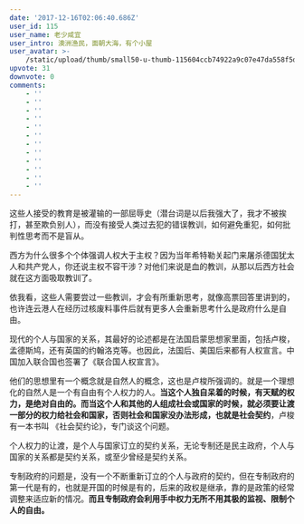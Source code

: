 ```yaml
---
date: '2017-12-16T02:06:40.686Z'
user_id: 115
user_name: 老少咸宜
user_intro: 澳洲渔民，面朝大海，有个小屋
user_avatar: >-
    /static/upload/thumb/small50-u-thumb-115604ccb74922a9c07e47da558f5d27217ee256607.png
upvote: 31
downvote: 0
comments:
    - ''
    - ''
    - ''
    - ''
    - ''
    - ''
    - ''
    - ''
    - ''
    - ''
    - ''
    - ''
---
```


这些人接受的教育是被灌输的一部屈辱史（潜台词是以后我强大了，我才不被挨打，甚至欺负别人），而没有接受人类过去犯的错误教训，如何避免重犯，如何批判性思考而不是盲从。

西方为什么很多个个体强调人权大于主权？因为当年希特勒关起门来屠杀德国犹太人和共产党人，你还说主权不容干涉？对他们来说是血的教训，从那以后西方社会就在这方面吸取教训了。

依我看，这些人需要尝过一些教训，才会有所重新思考，就像高票回答里讲到的，也许连云港人在经历过核废料事件后就有更多人会重新思考什么是政府什么是自由。

  

现代的个人与国家的关系，其最好的论述都是在法国启蒙思想家里面，包括卢梭，孟德斯鸠，还有英国的约翰洛克等。也因此，法国后、美国后来都有人权宣言。中国加入联合国也签署了《联合国人权宣言》。

他们的思想里有一个概念就是自然人的概念，这也是卢梭所强调的。就是一个理想化的自然人是一个有自由有个人权力的人。**当这个人独自呆着的时候，有天赋的权力，是绝对自由的。而当这个人和其他的人组成社会或国家的时候，就必须要让渡一部分的权力给社会和国家，否则社会和国家没办法形成，也就是社会契约**，卢梭有一本书叫 《社会契约论》，专门谈这个问题。

个人权力的让渡，是个人与国家订立的契约关系，无论专制还是民主政府，个人与国家的关系都是契约关系，或至少曾经是契约关系。

专制政府的问题是，没有一个不断重新订立的个人与政府的契约，但在专制政府的第一代是有的，也就是开国的时候是有的，后来的政权是继承，靠的是政策的经常调整来适应新的情况。**而且专制政府会利用手中权力无所不用其极的监视、限制个人的自由。**
